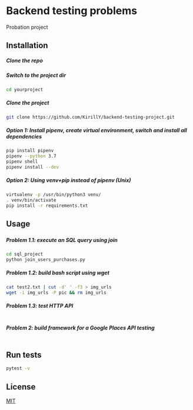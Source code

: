 # Backend testing problems

Probation project

## Installation

##### Clone the repo

##### Switch to the project dir
```bash
cd yourproject
```
##### Clone the project 
```bash
git clone https://github.com/KirillY/backend-testing-project.git
```
##### Option 1: Install pipenv, create virtual environment, switch and install all dependencies
```bash
pip install pipenv
pipenv --python 3.7
pipenv shell
pipenv install --dev
```
##### Option 2: Using venv+pip instead of pipenv (Unix)
```bash
virtualenv -p /usr/bin/python3 venv/
. venv/bin/activate
pip install -r requirements.txt
```

## Usage
### 
##### Problem 1.1: execute an SQL query using join
```bash
cd sql_project
python join_users_purchases.py
```
##### Problem 1.2: build bash script using wget
```bash
cat test2.txt | cut -d' ' -f3 > img_urls
wget -i img_urls -P pic && rm img_urls
```
##### Problem 1.3: test HTTP API
```python
```
##### Problem 2: build framework for a Google Places API testing
```python
```
## Run tests
```bash
pytest -v
```

## License
[MIT](https://choosealicense.com/licenses/mit/)